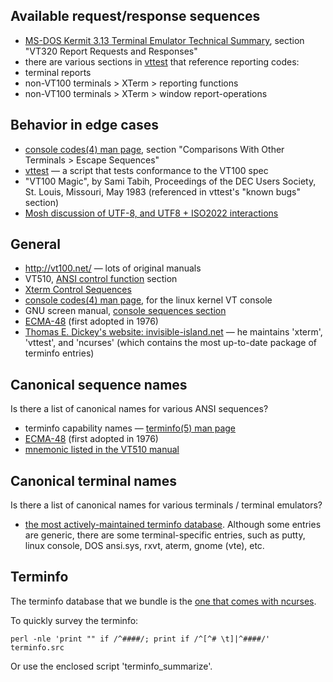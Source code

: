 ## Available request/response sequences

* [MS-DOS Kermit 3.13 Terminal Emulator Technical Summary](http://www.columbia.edu/kermit/ftp/a/msvibm.vt), section "VT320 Report Requests and Responses"
* there are various sections in [vttest](http://invisible-island.net/vttest/) that reference reporting codes:
 * terminal reports
 * non-VT100 terminals > XTerm > reporting functions
 * non-VT100 terminals > XTerm > window report-operations

## Behavior in edge cases

* [console codes(4) man page](http://www.kernel.org/doc/man-pages/online/pages/man4/console_codes.4.html), section "Comparisons With Other Terminals > Escape Sequences"
* [vttest](http://invisible-island.net/vttest/) — a script that tests conformance to the VT100 spec
* "VT100 Magic", by Sami Tabih, Proceedings of the DEC Users Society, St. Louis, Missouri, May 1983  (referenced in vttest's "known bugs" section)
* [Mosh discussion of UTF-8, and UTF8 + ISO2022 interactions](http://mosh.mit.edu/#techinfo)

## General

* http://vt100.net/ — lots of original manuals
 * VT510, [ANSI control function](http://www.vt100.net/docs/vt510-rm/chapter4#S4.6) section
* [Xterm Control Sequences](http://www.xfree86.org/current/ctlseqs.html)
* [console codes(4) man page](http://www.kernel.org/doc/man-pages/online/pages/man4/console_codes.4.html), for the linux kernel VT console
* GNU screen manual, [console sequences section](http://www.gnu.org/software/screen/manual/html_node/Control-Sequences.html)
* [ECMA-48](http://www.ecma-international.org/publications/standards/Ecma-048.htm)  (first adopted in 1976)
* [Thomas E. Dickey's website: invisible-island.net](http://invisible-island.net/) — he maintains 'xterm', 'vttest', and 'ncurses' (which contains the most up-to-date package of terminfo entries)

## Canonical sequence names

Is there a list of canonical names for various ANSI sequences?

* terminfo capability names — [terminfo(5) man page](http://www.manpages.info/linux/terminfo.5.html)
* [ECMA-48](http://www.ecma-international.org/publications/standards/Ecma-048.htm)  (first adopted in 1976)
* [mnemonic listed in the VT510 manual](http://www.vt100.net/docs/vt510-rm/chapter4#S4.6)

## Canonical terminal names

Is there a list of canonical names for various terminals / terminal emulators?

* [the most actively-maintained terminfo database](http://invisible-island.net/ncurses/ncurses.faq.html#which_terminfo).  Although some entries are generic, there are some terminal-specific entries, such as putty, linux console, DOS ansi.sys, rxvt, aterm, gnome (vte), etc.

## Terminfo 

The terminfo database that we bundle is the [one that comes with ncurses](http://invisible-island.net/ncurses/ncurses.faq.html#which_terminfo).

To quickly survey the terminfo:

    perl -nle 'print "" if /^####/; print if /^[^# \t]|^####/' terminfo.src

Or use the enclosed script 'terminfo_summarize'.

